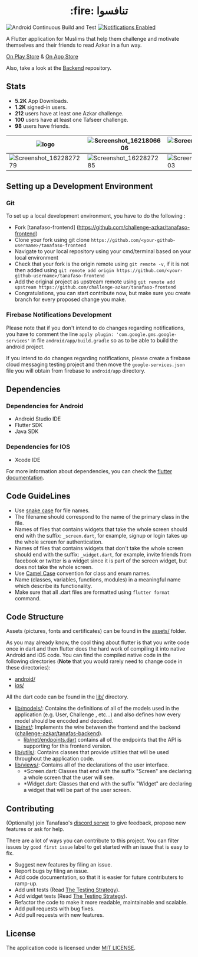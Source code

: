 <h1 align="center">:fire: تنافسوا</h1>

![Android Continuous Build and Test](https://github.com/challenge-azkar/azkar-frontend/workflows/Android%20Continuous%20Build%20and%20Test/badge.svg?branch=master)
[![Notifications Enabled](https://github.com/challenge-azkar/tanafaso-frontend/actions/workflows/Notifications%20Enabled%20Check.yml/badge.svg)](https://github.com/challenge-azkar/tanafaso-frontend/actions/workflows/Notifications%20Enabled%20Check.yml)

A Flutter application for Muslims that help them challenge and motivate themselves and their friends to read Azkar in a fun way.

[On Play Store](https://play.google.com/store/apps/details?id=com.tanafaso.azkar) & [On App Store](https://apps.apple.com/us/app/تنافسوا/id1564309117?platform=iphone)

Also, take a look at the [Backend](https://github.com/challenge-azkar/azkar-api) repository.

## Stats
- **5.2K** App Downloads.
- **1.2K** signed-in users.
- **212** users have at least one Azkar challenge.
- **100** users have at least one Tafseer challenge.
- **98** users have friends.

| ![logo](https://user-images.githubusercontent.com/13997703/122165215-2f4e7380-ce78-11eb-91ce-391ce240321f.png) | ![Screenshot_1621806606](https://user-images.githubusercontent.com/13997703/122512358-07424a00-d009-11eb-8157-623b728dea03.jpeg) | ![Screenshot_1621806667](https://user-images.githubusercontent.com/13997703/122512360-07dae080-d009-11eb-9302-f5b096192161.jpeg) | ![Screenshot_1621806734](https://user-images.githubusercontent.com/13997703/122512364-08737700-d009-11eb-8722-b2542ed85f60.jpeg) |
|-|-|-|-|
| ![Screenshot_1622827279](https://user-images.githubusercontent.com/13997703/122512366-090c0d80-d009-11eb-98b5-97d9a21feba9.jpeg) | ![Screenshot_1622827285](https://user-images.githubusercontent.com/13997703/122512367-090c0d80-d009-11eb-98f4-8c187d30e81e.jpeg) | ![Screenshot_1623259103](https://user-images.githubusercontent.com/13997703/122512368-09a4a400-d009-11eb-9b31-f3d02aed4a0e.png) | ![Screenshot_1623334651](https://user-images.githubusercontent.com/13997703/122512371-09a4a400-d009-11eb-8406-60536604d5f7.png) |

## Setting up a Development Environment
 ### Git
  To set up a local development environment, you have to do the following :
  - Fork [tanafaso-frontend] (https://github.com/challenge-azkar/tanafaso-frontend)
  - Clone your fork using git clone `https://github.com/<your-github-username>/tanafaso-frontend`
  - Navigate to your local repository using your cmd/terminal based on your local environment
  - Check that your fork is the origin remote using `git remote -v`, if it is not then added using `git remote add origin https://github.com/<your-github-username>/tanafaso-frontend`
  - Add the original project as upstream remote using `git remote add upstream https://github.com/challenge-azkar/tanafaso-frontend`
  - Congratulations, you can start contribute now, but make sure you create branch for every proposed change you make.
 ### Firebase Notifications Development
 Please note that if you don't intend to do changes regarding notifications, you have to comment the line `apply plugin: 'com.google.gms.google-services'` in file `android/app/build.gradle` so as to be able to build the android project.
 
 If you intend to do changes regarding notifications, please create a firebase cloud messaging testing project and then move the `google-services.json` file you will obtain from firebase to `android/app` directory.

## Dependencies
### Dependencies for Android
- Android Studio IDE
- Flutter SDK
- Java SDK

### Dependencies for IOS
- Xcode IDE

For more information about dependencies, you can check the [flutter documentation](https://flutter.dev/docs/get-started/install).

## Code GuideLines
- Use [snake case](https://www.theserverside.com/definition/Snake-case) for file names.
- The filename should correspond to the name of the primary class in the file.
- Names of files that contains widgets that take the whole screen should end with the suffix: `_screen.dart`, for example, signup or login takes up the whole screen for authentication.
- Names of files that contains widgets that don't take the whole screen should end with the suffix: `_widget.dart`, for example, invite friends from facebook or twitter is a widget since it is part of the screen widget, but does not take the whole screen.
- Use [Camel Case](https://techterms.com/definition/camelcase) convention for class and enum names.
- Name (classes, variables, functions, modules) in a meaningful name which describe its functionality.
- Make sure that all .dart files are formatted using `flutter format` command.

## Code Structure
Assets (pictures, fonts and certificates) can be found in the [assets/](https://github.com/challenge-azkar/tanafaso-frontend/tree/master/assets) folder.

As you may already know, the cool thing about flutter is that you write code once in dart and
 then flutter does the hard work of compiling it into native Android and iOS code. You can find
  the compiled native code in the following directories (**Note** that you would rarely need to
   change code in these
   directories):
  - [android/](https://github.com/challenge-azkar/tanafaso-frontend/tree/master/android)
  - [ios/](https://github.com/challenge-azkar/tanafaso-frontend/tree/master/ios)
  
All the dart code can be found in the [lib/](https://github.com/challenge-azkar/tanafaso-frontend/tree/master/lib) directory.
- [lib/models/](https://github.com/challenge-azkar/tanafaso-frontend/tree/master/lib/models
): Contains the definitions of all of the models used in the application (e.g. User, Challenge
, etc...) and also defines how every model should be encoded and decoded.
- [lib/net/](https://github.com/challenge-azkar/tanafaso-frontend/tree/master/lib/net
): Implements the wire between the frontend and the backend ([challenge-azkar/tanafas-backend](https://github.com/challenge-azkar/tanafaso-backend)).
    - [lib/net/endpoints.dart](https://github.com/challenge-azkar/tanafaso-frontend/blob/master/lib/net/endpoints.dart) contains all of the endpoints that the API is supporting for this
     frontend version.
- [lib/utils/](https://github.com/challenge-azkar/tanafaso-frontend/tree/master/lib/utils
): Contains classes that provide utilities that will be used throughout the application code.
- [lib/views/](https://github.com/challenge-azkar/tanafaso-frontend/tree/master/lib/views
): Contains all of the declarations of the user interface.
  - *Screen.dart: Classes that end with the suffix "Screen" are declaring a whole screen that the
   user will see.
  - *Widget.dart: Classes that end with the suffix "Widget" are declaring a widget that will be
   part of the user screen.

## Contributing
(Optionally) join Tanafaso's [discord server](https://discord.gg/JQ7zYXCw) to give feedback, propose new features or ask for help.

There are a lot of ways you can contribute to this project. You can filter issues by `good first issue` label to get started with an issue that is easy to fix.
- Suggest new features by filing an issue.
- Report bugs by filing an issue.
- Add code documentation, so that it is easier for future contributers to ramp-up.
- Add unit tests (Read [The Testing Strategy](https://github.com/challenge-azkar/tanafaso-frontend/blob/master/test/README.md)).
- Add widget tests (Read [The Testing Strategy](https://github.com/challenge-azkar/tanafaso-frontend/blob/master/test/README.md)).
- Refactor the code to make it more readable, maintainable and scalable.
- Add pull requests with bug fixes.
- Add pull requests with new features.

## License
The application code is licensed under [MIT LICENSE](https://github.com/challenge-azkar/tanafaso-frontend/blob/master/LICENSE.md).
